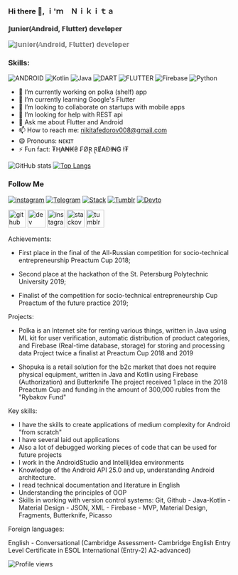 ### Hi there 👋, ｉ'ｍ　Ｎｉｋｉｔａ
#### 𝕁𝕦𝕟𝕚𝕠𝕣(𝔸𝕟𝕕𝕣𝕠𝕚𝕕, 𝔽𝕝𝕦𝕥𝕥𝕖𝕣) 𝕕𝕖𝕧𝕖𝕝𝕠𝕡𝕖𝕣
![𝕁𝕦𝕟𝕚𝕠𝕣(𝔸𝕟𝕕𝕣𝕠𝕚𝕕, 𝔽𝕝𝕦𝕥𝕥𝕖𝕣) 𝕕𝕖𝕧𝕖𝕝𝕠𝕡𝕖𝕣](https://sun9-26.userapi.com/vF0KX7pDHlhoq6STPU6p8dGM6Rgc3v-g5oNe9A/sKxP2h6uJ38.jpg)

### Skills:

![ANDROID](https://img.shields.io/badge/-Android-05151e?style=for-the-badge&logo=Android)
![Kotlin](https://img.shields.io/badge/-Kotlin-05151e?style=for-the-badge&logo=Kotlin)
![Java](https://img.shields.io/badge/-Java-05151e?style=for-the-badge&logo=Java)
![DART](https://img.shields.io/badge/-Dart-05151e?style=for-the-badge&logo=Dart)
![FLUTTER](https://img.shields.io/badge/-Flutter-05151e?style=for-the-badge&logo=Flutter)
![Firebase](https://img.shields.io/badge/-Firebase-05151e?style=for-the-badge&logo=Firebase)
![Python](https://img.shields.io/badge/-Python-05151e?style=for-the-badge&logo=Python)

- 🔭 I’m currently working on polka (shelf) app 
- 🌱 I’m currently learning Google's Flutter 
- 👯 I’m looking to collaborate on startups with mobile apps 
- 🤔 I’m looking for help with REST api 
- 💬 Ask me about Flutter and Android 
- 📫 How to reach me: nikitafedorov008@gmail.com 
- 😄 Pronouns: ɴᴇᴋɪᴛ 
- ⚡ Fun fact: ₮Ⱨ₳₦₭₴ ₣ØⱤ ⱤɆ₳Đł₦₲ ł₮ 


![GitHub stats](https://github-readme-stats.vercel.app/api?username=nikitafedorov008&show_icons=true)  [![Top Langs](https://github-readme-stats.vercel.app/api/top-langs/?username=nikitafedorov008)](https://github.com/anuraghazra/github-readme-stats) 

### Follow Me
[![instagram](https://img.shields.io/badge/-instagram-05151e?style=for-the-badge&logo=instagram)](https://www.instagram.com/nikitawolf008/)
[![Telegram](https://img.shields.io/badge/-Telegram-05151e?style=for-the-badge&logo=Telegram)](https://t.me/nikitafedorov008)
[![Stack](https://img.shields.io/badge/-Stackoverflow-05151e?style=for-the-badge&logo=Stackoverflow)](https://stackoverflow.com/users/https://stackoverflow.com/users/13173869/nikita-fedorov)
[![Tumblr](https://img.shields.io/badge/-tumblr-05151e?style=for-the-badge&logo=tumblr)](https://nikitawolf008.tumblr.com)
[![Devto](https://img.shields.io/badge/-devto-05151e?style=for-the-badge&logo=devto)](https://nikitawolf008.tumblr.com)

[<img src='https://cdn.jsdelivr.net/npm/simple-icons@3.0.1/icons/github.svg' alt='github' height='40'>](https://github.com/nikitafedorov008)  [<img src='https://cdn.jsdelivr.net/npm/simple-icons@3.0.1/icons/dev-dot-to.svg' alt='dev' height='40'>](https://dev.to/https://dev.to/nikitafedorov008)  [<img src='https://cdn.jsdelivr.net/npm/simple-icons@3.0.1/icons/instagram.svg' alt='instagram' height='40'>](https://www.instagram.com/https://www.instagram.com/nikitawolf008//)  [<img src='https://cdn.jsdelivr.net/npm/simple-icons@3.0.1/icons/stackoverflow.svg' alt='stackoverflow' height='40'>](https://stackoverflow.com/users/https://stackoverflow.com/users/13173869/nikita-fedorov)  [<img src='https://cdn.jsdelivr.net/npm/simple-icons@3.0.1/icons/tumblr.svg' alt='tumblr' height='40'>](https://nikitawolf008.tumblr.com/)

Achievements:

- First place in the final of the All-Russian competition for socio-technical entrepreneurship Preactum Cup 2018;

- Second place at the hackathon of the St. Petersburg Polytechnic University 2019;

- Finalist of the competition for socio-technical entrepreneurship Cup Preactum of the future practice 2019;


Projects:

- Polka is an Internet site for renting various things, written in Java using ML kit for user verification, automatic distribution of product categories, and Firebase (Real-time database, storage) for storing and processing data
Project twice a finalist at Preactum Cup 2018 and 2019

- Shopuka is a retail solution for the b2c market that does not require physical equipment, written in Java and Kotlin using Firebase (Authorization) and Butterknife
The project received 1 place in the 2018 Preactum Cup and funding in the amount of 300,000 rubles from the "Rybakov Fund"


Key skills:

- I have the skills to create applications of medium complexity for Android "from scratch" 
- I have several laid out applications 
- Also a lot of debugged working pieces of code that can be used for future projects 
- I work in the AndroidStudio and IntellijIdea environments
- Knowledge of the Android API 25.0 and up, understanding Android architecture. 
- I read technical documentation and literature in English
- Understanding the principles of OOP 
- Skills in working with version control systems: Git, Github - Java-Kotlin - Material Design - JSON, XML - Firebase - MVP, Material Design, Fragments, Butterknife, Picasso


Foreign languages:

English - Conversational (Cambridge Assessment- Cambridge English Entry Level Certificate in ESOL International (Entry-2) A2-advanced)


![Profile views](https://gpvc.arturio.dev/nikitafedorov008)
